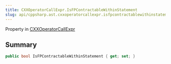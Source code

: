 ```yaml
---
title: CXXOperatorCallExpr.IsFPContractableWithinStatement
slug: api/cppsharp.ast.cxxoperatorcallexpr.isfpcontractablewithinstatement
---
```

Property in [CXXOperatorCallExpr](/api/cppsharp/ast/cxxoperatorcallexpr)

## Summary



```csharp
public bool IsFPContractableWithinStatement { get; set; }
```

